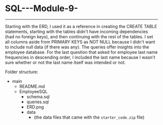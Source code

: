 # SQL---Module-9-
---
Starting with the ERD, I used it as a reference in creating the CREATE TABLE statements, starting with the tables didn't have incoming dependencies (had no foreign keys), and then continuing with the rest of the tables. I set all columns aside from PRIMARY KEYS as NOT NULL because I didn't want to include null data (if there was any). 
The  queries offer insights into the employee database. For the last question that asked for employee last name frequencies in descending order, I included the last name because I wasn't sure whether or not the last name itself was intended or not. 

Folder structure:
- main
    - README.md
    - EmployeeSQL
        - schema.sql
        - queries.sql
        - ERD.png
        - data
            - (the data files that came with the `starter_code.zip` file)

